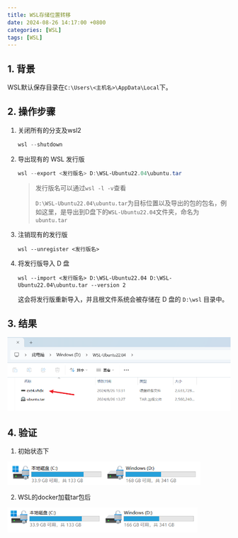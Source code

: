 ```yaml
---
title: WSL存储位置转移
date: 2024-08-26 14:17:00 +0800
categories: [WSL]
tags: [WSL]
---
```


## 1. 背景

WSL默认保存目录在`C:\Users\<主机名>\AppData\Local`下。

## 2. 操作步骤

1. 关闭所有的分支及wsl2

   ```powershell
   wsl --shutdown
   ```

2. 导出现有的 WSL 发行版

   ```powershell
   wsl --export <发行版名> D:\WSL-Ubuntu22.04\ubuntu.tar
   ```

   > 发行版名可以通过`wsl -l -v`查看
   >
   > `D:\WSL-Ubuntu22.04\ubuntu.tar`为目标位置以及导出的包的包名，例如这里，是导出到D盘下的`WSL-Ubuntu22.04`文件夹，命名为`ubuntu.tar`

3. 注销现有的发行版

   ```
   wsl --unregister <发行版名>
   ```

4. 将发行版导入 D 盘

   ```
   wsl --import <发行版名> D:\WSL-Ubuntu22.04 D:\WSL-Ubuntu22.04\ubuntu.tar --version 2
   ```

   这会将发行版重新导入，并且根文件系统会被存储在 D 盘的 `D:\wsl` 目录中。

## 3. 结果

<img src="/assets/WSL存储位置转移.assets/image-20240826133225384.png" alt="image-20240826133225384" style="zoom:80%;" />

## 4. 验证

1. 初始状态下

<img src="/assets/WSL存储位置转移.assets/image-20240826133548479.png" alt="image-20240826133548479" style="zoom: 67%;" />

2. WSL的docker加载tar包后



<img src="/assets/WSL存储位置转移.assets/image-20240826133847728.png" alt="image-20240826133847728" style="zoom: 67%;" />













